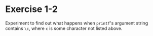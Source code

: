 # Exercise 1-2

Experiment to find out what happens when `printf`'s argument string contains `\c`, where `c` is some character not listed above.
